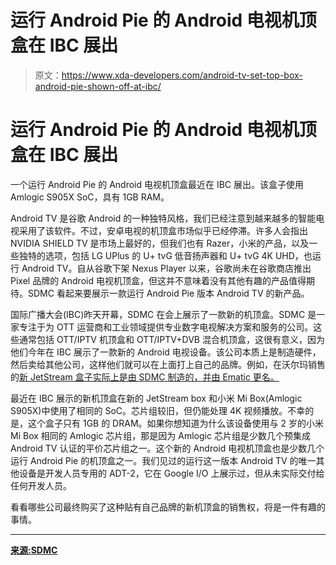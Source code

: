 # 运行 Android Pie 的 Android 电视机顶盒在 IBC 展出

> 原文：<https://www.xda-developers.com/android-tv-set-top-box-android-pie-shown-off-at-ibc/>

# 运行 Android Pie 的 Android 电视机顶盒在 IBC 展出

一个运行 Android Pie 的 Android 电视机顶盒最近在 IBC 展出。该盒子使用 Amlogic S905X SoC，具有 1GB RAM。

Android TV 是谷歌 Android 的一种独特风格，我们已经注意到越来越多的智能电视采用了该软件。不过，安卓电视的机顶盒市场似乎已经停滞。许多人会指出 NVIDIA SHIELD TV 是市场上最好的，但我们也有 Razer，小米的产品，以及一些独特的选项，包括 LG UPlus 的 U+ tvG 低音扬声器和 U+ tvG 4K UHD，也运行 Android TV。自从谷歌下架 Nexus Player 以来，谷歌尚未在谷歌商店推出 Pixel 品牌的 Android 电视机顶盒，但这并不意味着没有其他有趣的产品值得期待。SDMC 看起来要展示一款运行 Android Pie 版本 Android TV 的新产品。

国际广播大会(IBC)昨天开幕，SDMC 在会上展示了一款新的机顶盒。SDMC 是一家专注于为 OTT 运营商和工业领域提供专业数字电视解决方案和服务的公司。这些通常包括 OTT/IPTV 机顶盒和 OTT/IPTV+DVB 混合机顶盒，这很有意义，因为他们今年在 IBC 展示了一款新的 Android 电视设备。该公司本质上是制造硬件，然后卖给其他公司，这样他们就可以在上面打上自己的品牌。例如，在沃尔玛销售的[新 JetStream 盒子实际上是由 SDMC 制造的，并由 Ematic 更名。](https://www.walmart.com/ip/Jetstream-4K-Ultra-HD-Android-TV-Box-with-Voice-Search-Remote/316458576)

最近在 IBC 展示的新机顶盒在新的 JetStream box 和小米 Mi Box(Amlogic S905X)中使用了相同的 SoC。芯片组较旧，但仍能处理 4K 视频播放。不幸的是，这个盒子只有 1GB 的 DRAM。如果你想知道为什么该设备使用与 2 岁的小米 Mi Box 相同的 Amlogic 芯片组，那是因为 Amlogic 芯片组是少数几个预集成 Android TV 认证的平价芯片组之一。这个新的 Android 电视机顶盒也是少数几个运行 Android Pie 的机顶盒之一。我们见过的运行这一版本 Android TV 的唯一其他设备是开发人员专用的 ADT-2，它在 Google I/O 上展示过，但从未实际交付给任何开发人员。

看看哪些公司最终购买了这种贴有自己品牌的新机顶盒的销售权，将是一件有趣的事情。

* * *

[**来源:SDMC**](http://en.sdmctech.com/news/companynews_1859.html)